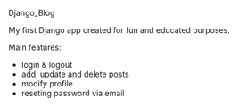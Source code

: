 Django_Blog

My first Django app created for fun and educated purposes. 

Main features:

- login & logout
- add, update and delete posts
- modify profile
- reseting password via email
